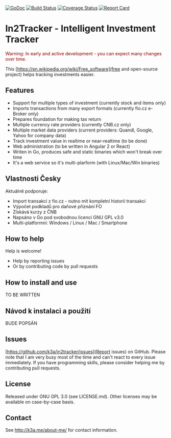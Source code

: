 [![GoDoc](https://godoc.org/github.com/k3a/in2tracker?status.svg)](https://godoc.org/github.com/k3a/in2tracker)
[![Build Status](https://travis-ci.org/k3a/in2tracker.svg?branch=master)](https://travis-ci.org/k3a/in2tracker)
[![Coverage Status](https://coveralls.io/repos/k3a/in2tracker/badge.svg?branch=master&service=github)](https://coveralls.io/github/k3a/go-arg?branch=master)
[![Report Card](https://goreportcard.com/badge/github.com/k3a/in2tracker)](https://goreportcard.com/report/github.com/k3a/in2tracker)

# In2Tracker - Intelligent Investment Tracker

<span style="color:darkred">Warning: In early and active development - you can expect many changes over time.</span>

This [https://en.wikipedia.org/wiki/Free_software](free and open-source project) helps tracking investments easier.

## Features

* Support for multiple types of investment (currently stock and items only)
* Imports transactions from many export formats (currently fio.cz e-Broker only)
* Prepares foundation for making tax return
* Multiple currency rate providers (currently CNB.cz only)
* Multiple market data providers (current providers: Quandl, Google, Yahoo for company data) 
* Track investment value in realtime or near-realtime (to be done)
* Web administration (to be written in Angular 2 or React)
* Writen in Go, produces safe and static binaries which won't break over time
* It's a web service so it's multi-plarform (with Linux/Mac/Win binaries)

## Vlastnosti Česky

Aktuálně podporuje:
* Import transakcí z fio.cz - nutno mít kompletní historii transakcí
* Výpočet podkladů pro daňové přiznání FO
* Získává kurzy z ČNB
* Napsáno v Go pod svobodnou licencí GNU GPL v3.0
* Multi-platformní: Windows / Linux / Mac / Smartphone

## How to help
Help is welcome!
* Help by reporting issues
* Or by contributing code by pull requests

## How to install and use
TO BE WRITTEN

## Návod k instalaci a použití
BUDE POPSÁN

## Issues

[https://github.com/k3a/in2tracker/issues](Report issues) on GitHub. 
Please note that I am very busy most of the time and can't react to every issue immediately.
If you have programming skills, please consider helping me by contributing pull requests.

## License

Released under GNU GPL 3.0 (see LICENSE.md).
Other licenses may be available on case-by-case basis.

## Contact

See http://k3a.me/about-me/ for contact information.

